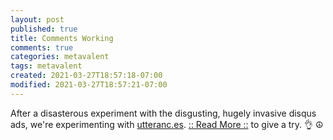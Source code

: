 ```yaml
---
layout: post
published: true
title: Comments Working
comments: true
categories: metavalent
tags: metavalent
created: 2021-03-27T18:57:18-07:00
modified: 2021-03-27T18:57:21-07:00
---
```


After a disasterous experiment with the disgusting, hugely invasive disqus ads, we're experimenting with [utteranc.es](https://utteranc.es/). 
[:: Read More ::](https://metavalent.com/metavalent/2021/03/27/18-57-18-Comments-Working.html) to give a try. 👌 ☮️
